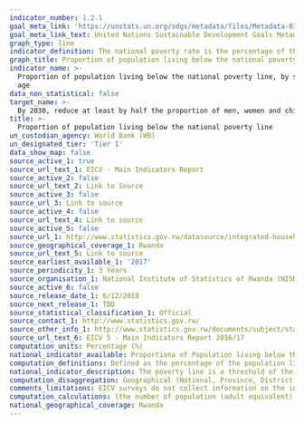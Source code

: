 ```yaml
---
indicator_number: 1.2.1
goal_meta_link: 'https://unstats.un.org/sdgs/metadata/files/Metadata-01-02-01.pdf '
goal_meta_link_text: United Nations Sustainable Development Goals Metadata (pdf 894kB)
graph_type: line
indicator_definition: The national poverty rate is the percentage of the total population living below the national poverty line. The rural poverty rate is the percentage of the rural population living below the national poverty line (or in cases where a separate, rural poverty line is used, the rural poverty line). Urban poverty rate is the percentage of the urban population living below the national poverty line (or in cases where a separate, urban poverty line is used, the urban poverty line).  
graph_title: Proportion of population living below the national poverty line
indicator_name: >-
  Proportion of population living below the national poverty line, by sex and
  age
data_non_statistical: false
target_name: >-
  By 2030, reduce at least by half the proportion of men, women and children of all ages living in poverty in all its dimensions according to national definitions
title: >-
  Proportion of population living below the national poverty line
un_custodian_agency: World Bank (WB)
un_designated_tier: 'Tier I'
data_show_map: false
source_active_1: true
source_url_text_1: EICV - Main Indicators Report
source_active_2: false
source_url_text_2: Link to Source
source_active_3: false
source_url_3: Link to source
source_active_4: false
source_url_text_4: Link to source
source_active_5: false
source_url_1: http://www.statistics.gov.rw/datasource/integrated-household-living-conditions-survey-eicv
source_geographical_coverage_1: Rwanda
source_url_text_5: Link to source
source_earliest_available_1: '2017'
source_periodicity_1: 3 Years
source_organisation_1: National Institute of Statistics of Rwanda (NISR)
source_active_6: false
source_release_date_1: 6/12/2018
source_next_release_1: TBD
source_statistical_classification_1: Official
source_contact_1: http://www.statistics.gov.rw/
source_other_info_1: http://www.statistics.gov.rw/documents/subject/standards-and-methods
source_url_text_6: EICV 5 - Main Indicators Report 2016/17
computation_units: Percentage (%)
national_indicator_available: Proportiona of Population living below the National Poverty line, by sex and age
computation_definitions: Defined as the percentage of the population living below the national poverty line which is on less than 64,000 RWF per adult equivalent per year measured in 2001 prices corresponding to 118, 000 RWF in 2010.
national_indicator_description: The poverty line is a threshold of the value of total annual per capita consumption in a household below which an individual is considered poor. Aggregate household consumption is computed as the sum of expenditure on food as well as value of auto consumption, expenditure on non-food, health items, education, housing utilities, value of in-kind wages, other benefits received by the household and a measure of the use value of durable goods owned by the household. Consumption per capita is then computed as the total consumption per adult equivalent. Where adult equivalence is an aggregate indicator for household size which takes into account its age and sex composition. The poverty line is then set with reference to a minimum food consumption basket, judged to offer the required number of calories (2200 k calories per day) for a Rwandan likely to be involved in physically demanding agricultural activity, along with an allowance for non-food consumption. The non-food consumption expenditure is determined as a function of food consumption. 
computation_disaggregation: Geographical (National, Province, District Residence (Urban & Rural), Sex, Age group
comments_limitations: EICV surveys do not collect information on the intrahousehold distribution of consumption. Thus, the consumption-based standard of living measure is based on the assumption that individuals are represented in the distribution by the consumption measure of the household they belong to. This fails to take account of inequality in distribution within the household
computation_calculations: (the number of population (adult equivalent) living below the poverty line / total number of population) * 100
national_geographical_coverage: Rwanda
---
```

